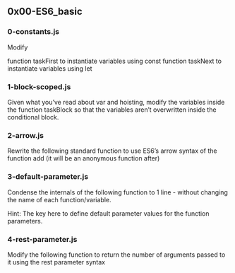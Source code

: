 ## 0x00-ES6_basic

### 0-constants.js

Modify

function taskFirst to instantiate variables using const
function taskNext to instantiate variables using let

### 1-block-scoped.js

Given what you’ve read about var and hoisting, modify the variables inside the function taskBlock so that the variables aren’t overwritten inside the conditional block.

### 2-arrow.js

Rewrite the following standard function to use ES6’s arrow syntax of the function add (it will be an anonymous function after)

### 3-default-parameter.js

Condense the internals of the following function to 1 line - without changing the name of each function/variable.

Hint: The key here to define default parameter values for the function parameters.

### 4-rest-parameter.js

Modify the following function to return the number of arguments passed to it using the rest parameter syntax


